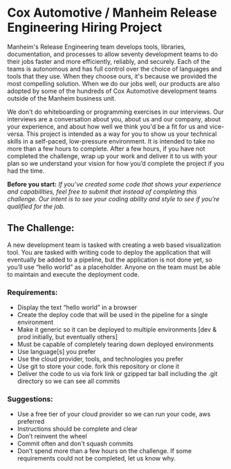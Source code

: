 # Cox Automotive / Manheim Release Engineering Hiring Project
Manheim's Release Engineering team develops tools, libraries, documentation, and processes to allow seventy development teams to do their jobs faster and more efficiently, reliably, and securely. Each of the teams is autonomous and has full control over the choice of languages and tools that they use. When they choose ours, it's because we provided the most compelling solution. When we do our jobs well, our products are also adopted by some of the hundreds of Cox Automotive development teams outside of the Manheim business unit.

We don't do whiteboarding or programming exercises in our interviews. Our interviews are a conversation about you, about us and our company, about your experience, and about how well we think you'd be a fit for us and vice-versa. This project is intended as a way for you to show us your technical skills in a self-paced, low-pressure environment. It is intended to take no more than a few hours to complete. After a few hours, if you have not completed the challenge, wrap up your work and deliver it to us with your plan so we understand your vision for how you’d complete the project if you had the time.

__Before you start:__ _If you’ve created some code that shows your experience and capabilities, feel free to submit that instead of completing this challenge.  Our intent is to see your coding ability and style to see if you’re qualified for the job._

## The Challenge:

A new development team is tasked with creating a web based visualization tool. You are tasked with writing code to deploy the application that will eventually be added to a pipeline, but the application is not done yet, so you’ll use “hello world” as a placeholder. Anyone on the team must be able to maintain and execute the deployment code.  

### Requirements:

* Display the text “hello world” in a browser
* Create the deploy code that will be used in the pipeline for a single environment
* Make it generic so it can be deployed to multiple environments [dev & prod initially, but eventually others]
* Must be capable of completely tearing down deployed environments
* Use language[s] you prefer
* Use the cloud provider, tools, and technologies you prefer
* Use git to store your code. fork this repository or clone it
* Deliver the code to us via fork link or gzipped tar ball including the .git directory so we can see all commits

### Suggestions:

* Use a free tier of your cloud provider so we can run your code, aws preferred
* Instructions should be complete and clear
* Don’t reinvent the wheel
* Commit often and don't squash commits
* Don’t spend more than a few hours on the challenge. If some requirements could not be completed, let us know why.
